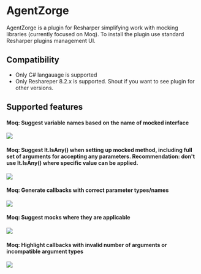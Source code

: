# AgentZorge
AgentZorge is a plugin for Resharper simplifying work with mocking libraries (currently focused on Moq). To install the plugin use standard Resharper plugins management UI.

## Compatibility

* Only C# langauage is supported
* Only Reshareper 8.2.x is supported. Shout if you want to see plugin for other versions.

## Supported features

#### Moq: Suggest variable names based on the name of mocked interface

![](https://github.com/Litee/AgentZorge/blob/master/media/variable-name-suggestion.png)

#### Moq: Suggest It.IsAny() when setting up mocked method, including full set of arguments for accepting any parameters. Recommendation: don't use It.IsAny() where specific value can be applied.

![](https://github.com/Litee/AgentZorge/blob/master/media/suggest-mocked-method-parameters.png)

#### Moq: Generate callbacks with correct parameter types/names

![](https://github.com/Litee/AgentZorge/blob/master/media/suggest-callback-argument.png)

#### Moq: Suggest mocks where they are applicable

![](https://github.com/Litee/AgentZorge/blob/master/media/suggest-mocked-objects.png)

#### Moq: Highlight callbacks with invalid number of arguments or incompatible argument types

![](https://github.com/Litee/AgentZorge/blob/master/media/highlight-incompatible-callbacks.png)
